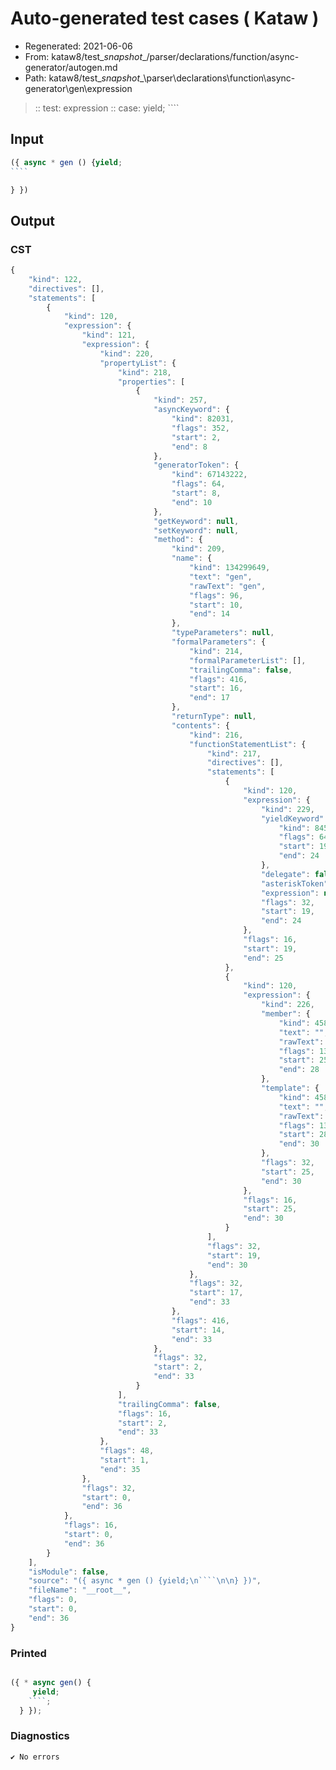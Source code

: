 # Auto-generated test cases ( Kataw )
- Regenerated: 2021-06-06
- From: kataw8/test\__snapshot__/parser/declarations/function/async-generator/autogen.md
- Path: kataw8/test\__snapshot__\parser\declarations\function\async-generator\gen\expression
> :: test: expression
> :: case: yield;
>          ````
>          
>          
## Input

`````js
({ async * gen () {yield;
````

} })
`````
## Output

### CST

```javascript
{
    "kind": 122,
    "directives": [],
    "statements": [
        {
            "kind": 120,
            "expression": {
                "kind": 121,
                "expression": {
                    "kind": 220,
                    "propertyList": {
                        "kind": 218,
                        "properties": [
                            {
                                "kind": 257,
                                "asyncKeyword": {
                                    "kind": 82031,
                                    "flags": 352,
                                    "start": 2,
                                    "end": 8
                                },
                                "generatorToken": {
                                    "kind": 67143222,
                                    "flags": 64,
                                    "start": 8,
                                    "end": 10
                                },
                                "getKeyword": null,
                                "setKeyword": null,
                                "method": {
                                    "kind": 209,
                                    "name": {
                                        "kind": 134299649,
                                        "text": "gen",
                                        "rawText": "gen",
                                        "flags": 96,
                                        "start": 10,
                                        "end": 14
                                    },
                                    "typeParameters": null,
                                    "formalParameters": {
                                        "kind": 214,
                                        "formalParameterList": [],
                                        "trailingComma": false,
                                        "flags": 416,
                                        "start": 16,
                                        "end": 17
                                    },
                                    "returnType": null,
                                    "contents": {
                                        "kind": 216,
                                        "functionStatementList": {
                                            "kind": 217,
                                            "directives": [],
                                            "statements": [
                                                {
                                                    "kind": 120,
                                                    "expression": {
                                                        "kind": 229,
                                                        "yieldKeyword": {
                                                            "kind": 8454253,
                                                            "flags": 64,
                                                            "start": 19,
                                                            "end": 24
                                                        },
                                                        "delegate": false,
                                                        "asteriskToken": null,
                                                        "expression": null,
                                                        "flags": 32,
                                                        "start": 19,
                                                        "end": 24
                                                    },
                                                    "flags": 16,
                                                    "start": 19,
                                                    "end": 25
                                                },
                                                {
                                                    "kind": 120,
                                                    "expression": {
                                                        "kind": 226,
                                                        "member": {
                                                            "kind": 458761,
                                                            "text": "",
                                                            "rawText": "",
                                                            "flags": 134217824,
                                                            "start": 25,
                                                            "end": 28
                                                        },
                                                        "template": {
                                                            "kind": 458761,
                                                            "text": "",
                                                            "rawText": "",
                                                            "flags": 134217824,
                                                            "start": 28,
                                                            "end": 30
                                                        },
                                                        "flags": 32,
                                                        "start": 25,
                                                        "end": 30
                                                    },
                                                    "flags": 16,
                                                    "start": 25,
                                                    "end": 30
                                                }
                                            ],
                                            "flags": 32,
                                            "start": 19,
                                            "end": 30
                                        },
                                        "flags": 32,
                                        "start": 17,
                                        "end": 33
                                    },
                                    "flags": 416,
                                    "start": 14,
                                    "end": 33
                                },
                                "flags": 32,
                                "start": 2,
                                "end": 33
                            }
                        ],
                        "trailingComma": false,
                        "flags": 16,
                        "start": 2,
                        "end": 33
                    },
                    "flags": 48,
                    "start": 1,
                    "end": 35
                },
                "flags": 32,
                "start": 0,
                "end": 36
            },
            "flags": 16,
            "start": 0,
            "end": 36
        }
    ],
    "isModule": false,
    "source": "({ async * gen () {yield;\n````\n\n} })",
    "fileName": "__root__",
    "flags": 0,
    "start": 0,
    "end": 36
}
```

### Printed

```javascript

({ * async gen() {
     yield;
    ````;
  } });
```

### Diagnostics

```javascript
✔ No errors
```

